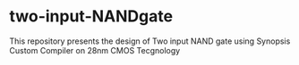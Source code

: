    # two-input-NANDgate
This repository presents the design of Two input NAND gate using Synopsis Custom Compiler on 28nm CMOS Tecgnology
